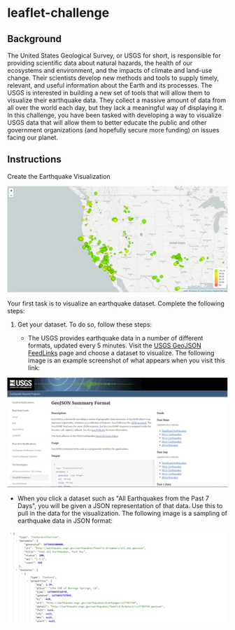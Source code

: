 # leaflet-challenge
## Background
The United States Geological Survey, or USGS for short, is responsible for providing scientific data about natural hazards, the health of our ecosystems and environment, and the impacts of climate and land-use change. Their scientists develop new methods and tools to supply timely, relevant, and useful information about the Earth and its processes.
The USGS is interested in building a new set of tools that will allow them to visualize their earthquake data. They collect a massive amount of data from all over the world each day, but they lack a meaningful way of displaying it. In this challenge, you have been tasked with developing a way to visualize USGS data that will allow them to better educate the public and other government organizations (and hopefully secure more funding) on issues facing our planet.

## Instructions
Create the Earthquake Visualization

![alt text](Images/2-BasicMap.png)

Your first task is to visualize an earthquake dataset. Complete the following steps:

1. Get your dataset. To do so, follow these steps:

      - The USGS provides earthquake data in a number of different formats, updated every 5 minutes. Visit the [USGS GeoJSON FeedLinks](https://earthquake.usgs.gov/earthquakes/feed/v1.0/geojson.php) page and choose a dataset to visualize. The following image is an example screenshot of what appears when you visit this link:
  
![data](Images/3-Data.png)



- When you click a dataset such as "All Earthquakes from the Past 7 Days", you will be given a JSON representation of that data. Use this to pull in the data for the visualization. The following image is a sampling of earthquake data in JSON format:


![JSON](Images/4-JSON.png)



